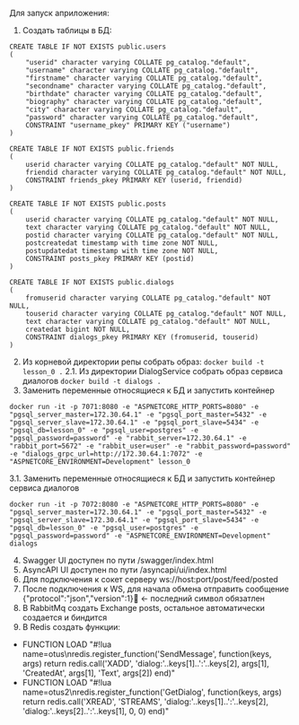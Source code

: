 Для запуск априложения:
1. Создать таблицы в БД:
```
CREATE TABLE IF NOT EXISTS public.users
(
    "userid" character varying COLLATE pg_catalog."default",
    "username" character varying COLLATE pg_catalog."default",
    "firstname" character varying COLLATE pg_catalog."default",
    "secondname" character varying COLLATE pg_catalog."default",
    "birthdate" character varying COLLATE pg_catalog."default",
    "biography" character varying COLLATE pg_catalog."default",
    "city" character varying COLLATE pg_catalog."default",
    "password" character varying COLLATE pg_catalog."default",
	CONSTRAINT "username_pkey" PRIMARY KEY ("username")
)

CREATE TABLE IF NOT EXISTS public.friends
(
    userid character varying COLLATE pg_catalog."default" NOT NULL,
    friendid character varying COLLATE pg_catalog."default" NOT NULL,
    CONSTRAINT friends_pkey PRIMARY KEY (userid, friendid)
)

CREATE TABLE IF NOT EXISTS public.posts
(
    userid character varying COLLATE pg_catalog."default" NOT NULL,
    text character varying COLLATE pg_catalog."default" NOT NULL,
    postid character varying COLLATE pg_catalog."default" NOT NULL,
    postcreatedat timestamp with time zone NOT NULL,
    postupdatedat timestamp with time zone NOT NULL,
    CONSTRAINT posts_pkey PRIMARY KEY (postid)
)

CREATE TABLE IF NOT EXISTS public.dialogs
(
    fromuserid character varying COLLATE pg_catalog."default" NOT NULL,
    touserid character varying COLLATE pg_catalog."default" NOT NULL,
    text character varying COLLATE pg_catalog."default" NOT NULL,
    createdat bigint NOT NULL,
    CONSTRAINT dialogs_pkey PRIMARY KEY (fromuserid, touserid)
)

```
2. Из корневой директории репы собрать образ: ```docker build -t lesson_0 .```
2.1. Из директории DialogService собрать образ сервиса диалогов ```docker build -t dialogs .```
3. Заменить переменные относящиеся к БД и запустить контейнер
```
docker run -it -p 7071:8080 -e "ASPNETCORE_HTTP_PORTS=8080" -e "pgsql_server_master=172.30.64.1" -e "pgsql_port_master=5432" -e "pgsql_server_slave=172.30.64.1" -e "pgsql_port_slave=5434" -e "pgsql_db=lesson_0" -e "pgsql_user=postgres" -e "pgsql_password=password" -e "rabbit_server=172.30.64.1" -e "rabbit_port=5672" -e "rabbit_user=user" -e "rabbit_password=password" -e "dialogs_grpc_url=http://172.30.64.1:7072" -e "ASPNETCORE_ENVIRONMENT=Development" lesson_0
```
3.1. Заменить переменные относящиеся к БД и запустить контейнер сервиса диалогов
```
docker run -it -p 7072:8080 -e "ASPNETCORE_HTTP_PORTS=8080" -e "pgsql_server_master=172.30.64.1" -e "pgsql_port_master=5432" -e "pgsql_server_slave=172.30.64.1" -e "pgsql_port_slave=5434" -e "pgsql_db=lesson_0" -e "pgsql_user=postgres" -e "pgsql_password=password" -e "ASPNETCORE_ENVIRONMENT=Development" dialogs
```
4. Swagger UI доступен по пути /swagger/index.html
5. AsyncAPI UI доступен по пути /asyncapi/ui/index.html
6. Для подключения к сокет серверу ws://host:port/post/feed/posted
7. После подключения к WS, для начала обмена отправить сообщение {"protocol":"json","version":1} <- последний символ обязатлен
8. В RabbitMq создать Exchange posts, остальное автоматически создается и биндится
9. В Redis создать функции:
  - FUNCTION LOAD "#!lua name=otus\nredis.register_function('SendMessage', function(keys, args) return redis.call('XADD', 'dialog:'..keys[1]..':'..keys[2], args[1], 'CreatedAt', args[1], 'Text', args[2]) end)"
  - FUNCTION LOAD "#!lua name=otus2\nredis.register_function('GetDialog', function(keys, args) return redis.call('XREAD', 'STREAMS', 'dialog:'..keys[1]..':'..keys[2], 'dialog:'..keys[2]..':'..keys[1], 0, 0) end)"
